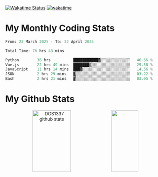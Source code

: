[![Wakatime Status](https://github.com/noopurphalak/noopurphalak/workflows/wakatime-status-update/badge.svg)](https://github.com/noopurphalak/noopurphalak/actions/workflows/main.yml)
[![wakatime](https://wakatime.com/badge/user/80ace140-ef40-4fdd-b8ed-f3be3d2e1aea.svg)](https://wakatime.com/@80ace140-ef40-4fdd-b8ed-f3be3d2e1aea)

# My Monthly Coding Stats

<!--START_SECTION:waka-->

```python
From: 23 March 2025 - To: 22 April 2025

Total Time: 76 hrs 43 mins

Python        36 hrs          ███████████▓░░░░░░░░░░░░░   46.66 %
Vue.js        22 hrs 49 mins  ███████▒░░░░░░░░░░░░░░░░░   29.58 %
JavaScript    11 hrs 14 mins  ███▓░░░░░░░░░░░░░░░░░░░░░   14.56 %
JSON          2 hrs 29 mins   ▓░░░░░░░░░░░░░░░░░░░░░░░░   03.22 %
Bash          2 hrs 21 mins   ▓░░░░░░░░░░░░░░░░░░░░░░░░   03.05 %
```

<!--END_SECTION:waka-->

# My Github Stats
<div style="text-align: center;">
  <img width="49%" height="195px" src="https://github-readme-stats-sigma-five.vercel.app/api?username=noopurphalak&show_icons=true&count_private=true&hide_border=true&title_color=00FFFF&icon_color=00FFFF&text_color=00FFFF&bg_color=0d1117" alt="DGS1337 github stats" />
  <img width="41%" height="195px" src="https://github-readme-stats-sigma-five.vercel.app/api/top-langs/?username=noopurphalak&layout=compact&hide_border=true&title_color=00FFFF&text_color=00FFFF&bg_color=0d1117" />
</div>
